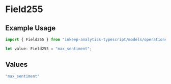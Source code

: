 # Field255

## Example Usage

```typescript
import { Field255 } from "inkeep-analytics-typescript/models/operations";

let value: Field255 = "max_sentiment";
```

## Values

```typescript
"max_sentiment"
```